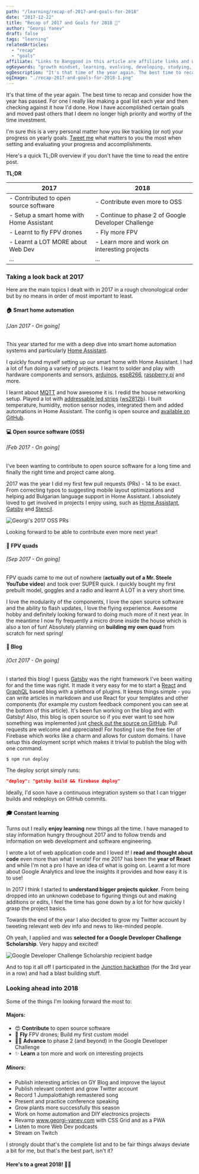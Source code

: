 ```yaml
---
path: "/learning/recap-of-2017-and-goals-for-2018"
date: "2017-12-22"
title: "Recap of 2017 and Goals for 2018 🎉"
author: "Georgi Yanev"
draft: false
tags: "learning"
relatedArticles:
  - "recap"
  - "goals"
affiliate: "Links to Banggood in this article are affiliate links and would support the blog if used to make a purchase."
ogKeywords: "growth mindset, learning, evolving, developing, studying, improvement, goal list, progress, taking a look back, looking ahead, 2017, 2018, fly fpv, contribute to open source, google developer challenge scholarship, web dev, smart home automation, blog, passion, grow, twitter, public speaking, gatsby, react, home assistant, graphql, github, firebase, constant learning, life-long learning, junction hackathon, pwa, css grid, twitch, home automation, DIY"
ogDescription: "It's that time of the year again. The best time to recap and consider how the year has passed. For one I really like making a goal list each year and then checking against it how I'd done. How I have accomplished certain goals and moved past others that I deem no longer high priority and worthy of the time investment."
ogImage: "./recap-2017-and-goals-for-2018-1.png"
---
```


It's that time of the year again. The best time to recap and consider how the year has passed. For one I really like making a goal list each year and then checking against it how I'd done. How I have accomplished certain goals and moved past others that I deem no longer high priority and worthy of the time investment.

I'm sure this is a very personal matter how you like tracking (or not) your progress on yearly goals. [Tweet me][1] what matters to you the most when setting and evaluating your progress and accomplishments.

Here's a quick TL;DR overview if you don't have the time to read the entire post.

**TL;DR**

| 2017                                     | 2018                                                |
| ---------------------------------------- | --------------------------------------------------- |
| - Contributed to open source software    | - Contribute even more to OSS                       |
| - Setup a smart home with Home Assistant | - Continue to phase 2 of Google Developer Challenge |
| - Learnt to fly FPV drones               | - Fly more FPV                                      |
| - Learnt a LOT MORE about Web Dev        | - Learn more and work on interesting projects       |
| ...                                      | ...                                                 |

### Taking a look back at 2017

Here are the main topics I dealt with in 2017 in a rough chronological order but by no means in order of most important to least.

#### 🏠 Smart home automation

###### [Jan 2017 - On going]

This year started for me with a deep dive into smart home automation systems and particularly [Home Assistant][2].

I quickly found myself setting up our smart home with Home Assistant. I had a lot of fun doing a variety of projects. I learnt to solder and play with hardware components and sensors, [arduinos][6], [esp8266][5], [raspberry pi][4] and more.

I learnt about [MQTT][3] and how awesome it is. I redid the house networking setup. Played a lot with [addressable led strips][7] ([ws2812b][8]). I built temperature, humidity, motion sensor nodes, integrated them and added automations in Home Assistant. The config is open source and [available on GitHub][9].

#### 💻 Open source software (OSS)

###### [Feb 2017 - On going]

I've been wanting to contribute to open source software for a long time and finally the right time and project came along.

2017 was the year I did my first few pull requests (PRs) - 14 to be exact. From correcting typos to suggesting mobile layout optimizations and helping add Bulgarian language support in Home Assistant. I absolutely loved to get involved in projects I enjoy using, such as [Home Assistant][2], [Gatsby][10] and [Stencil][11].

![Georgi's 2017 OSS PRs](recap-2017-and-goals-for-2018-1.png)

Looking forward to be able to contribute even more next year!

#### 🚁 FPV quads

###### [Sep 2017 - On going]

FPV quads came to me out of nowhere (**actually out of a Mr. Steele YouTube video**) and took over SUPER quick. I quickly bought my first prebuilt model, goggles and a radio and learnt A LOT in a very short time.

I love the modularity of the components, I love the open source software and the ability to flash updates, I love the flying experience. Awesome hobby and definitely looking forward to doing much more of it next year. In the meantime I now fly frequently a micro drone inside the house which is also a ton of fun! Absolutely planning on **building my own quad** from scratch for next spring!

#### 📰 Blog

###### [Oct 2017 - On going]

I started this blog! I guess [Gatsby][10] was the right framework I've been waiting for and the time was right. It made it very easy for me to start a [React][12] and [GraphQL][13] based blog with a plethora of plugins. It keeps things simple - you can write articles in markdown and use React for your templates and other components (for example my custom feedback component you can see at the bottom of this article). It's been fun working on the blog and with Gatsby! Also, this blog is open source so if you ever want to see how something was implemented just [check out the source on GitHub][14]. Pull requests are welcome and appreciated! For hosting I use the free tier of Firebase which works like a charm and allows for custom domains. I have setup this deployment script which makes it trivial to publish the blog with one command.

```bash
$ npm run deploy
```

The deploy script simply runs:

```json
"deploy": "gatsby build && firebase deploy"
```

Ideally, I'd soon have a continuous integration system so that I can trigger builds and redeploys on GitHub commits.

#### 🎓 Constant learning

Turns out I really **enjoy learning** new things all the time. I have managed to stay information hungry throughout 2017 and to follow trends and information on web development and software engineering.

I wrote a lot of web application code and I loved it! I **read and thought about code** even more than what I wrote! For me 2017 has been the **year of React** and while I'm not a pro I have an idea of what is going on. Learnt a lot more about Google Analytics and love the insights it provides and how easy it is to use!

In 2017 I think I started to **understand bigger projects quicker**. From being dropped into an unknown codebase to figuring things out and making additions or edits, I feel the time has gone down by a lot for how quickly I grasp the project basics.

Towards the end of the year I also decided to grow my Twitter account by tweeting relevant web dev info and news to like-minded people.

Oh yeah, I applied and was **selected for a Google Developer Challenge Scholarship**. Very happy and excited!

![Google Developer Challenge Scholarship recipient badge](recap-2017-and-goals-for-2018-2.png)

And to top it all off I participated in the [Junction hackathon][15] (for the 3rd year in a row) and had a blast building stuff.

### Looking ahead into 2018

Some of the things I'm looking forward the most to:

#### Majors:

- 😍 **Contribute** to open source software
- 🚁 **Fly** FPV drones; Build my first custom model
- 👨‍🎓️ **Advance** to phase 2 (and beyond) in the Google Developer Challenge
- ✨ **Learn** a ton more and work on interesting projects

##### Minors:

- Publish interesting articles on GY Blog and improve the layout
- Publish relevant content and grow Twitter account
- Record 1 Jumpalottahigh remastered song
- Present and practice conference speaking
- Grow plants more successfully this season
- Work on home automation and DIY electronics projects
- Revamp www.georgi-yanev.com with CSS Grid and as a PWA
- Listen to more Web Dev podcasts
- Stream on Twitch

I strongly doubt that's the complete list and to be fair things always deviate a bit for me, but that's the best part, isn't it?

#### Here's to a great 2018! 🍾🥂

[0]: Linkslist
[1]: https://twitter.com/jumpalottahigh
[2]: https://home-assistant.io
[3]: https://mqtt.org/
[4]: https://bit.ly/2IbRatc
[5]: https://bit.ly/2KdC4s0
[6]: https://bit.ly/2tk3Lpx
[7]: https://twitter.com/jumpalottahigh/status/939207097941725184
[8]: https://bit.ly/2K8DfJr
[9]: https://github.com/jumpalottahigh/YAR-Home-Assistant-Configuration
[10]: https://www.gatsbyjs.org/
[11]: https://stenciljs.com/
[12]: https://reactjs.org/
[13]: http://graphql.org/
[14]: https://github.com/jumpalottahigh/blog.georgi-yanev.com/
[15]: http://certificates.hackjunction.com/Junction17-Certificate_participation.bvCtGbgW.pdf
